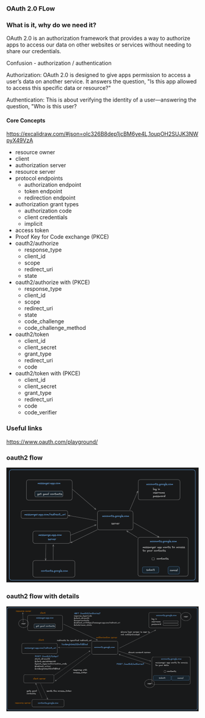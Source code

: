 ### OAuth 2.0 FLow

### What is it, why do we need it?
OAuth 2.0 is an authorization framework that provides a way to authorize apps to access our data on other websites or services
without needing to share our credentials.

Confusion - authorization / authentication

Authorization: OAuth 2.0 is designed to give apps permission to access a user’s data on another service. It answers the question,
"Is this app allowed to access this specific data or resource?"

Authentication: This is about verifying the identity of a user—answering the question, "Who is this user?

#### Core Concepts
https://excalidraw.com/#json=oIc326B8dep1jcBM6ye4L,1oupOH2SUJK3NWpyX49VzA

- resource owner
- client
- authorization server
- resource server
- protocol endpoints
  - authorization endpoint
  - token endpoint
  - redirection endpoint
- authorization grant types
  - authorization code
  - client credentials
  - implicit
- access token
- Proof Key for Code exchange (PKCE)
- oauth2/authorize
    - response_type
    - client_id
    - scope
    - redirect_uri
    - state
- oauth2/authorize with (PKCE)
  - response_type
  - client_id
  - scope
  - redirect_uri
  - state
  - code_challenge
  - code_challenge_method
- oauth2/token
    - client_id
    - client_secret
    - grant_type
    - redirect_uri
    - code
- oauth2/token with (PKCE)
  - client_id
  - client_secret
  - grant_type
  - redirect_uri
  - code
  - code_verifier

### Useful links
https://www.oauth.com/playground/

### oauth2 flow
![img.png](img.png)

### oauth2 flow with details
![img_1.png](img_1.png)